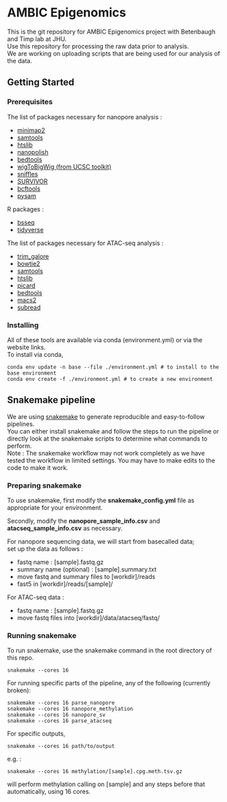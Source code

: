 # AMBIC Epigenomics

This is the git repository for AMBIC Epigenomics project with Betenbaugh and Timp lab at JHU.  
Use this repository for processing the raw data prior to analysis.  
We are working on uploading scripts that are being used for our analysis of the data.

## Getting Started

### Prerequisites

The list of packages necessary for nanopore analysis :
+ [minimap2](https://github.com/lh3/minimap2)
+ [samtools](http://www.htslib.org/download/)
+ [htslib](http://www.htslib.org/)
+ [nanopolish](https://github.com/jts/nanopolish)
+ [bedtools](https://bedtools.readthedocs.io/en/latest/)
+ [wigToBigWig (from UCSC toolkit)](https://genome.ucsc.edu/util.html)
+ [sniffles](https://github.com/fritzsedlazeck/Sniffles)
+ [SURVIVOR](https://github.com/fritzsedlazeck/SURVIVOR)
+ [bcftools](http://www.htslib.org/download/)
+ [pysam](https://pysam.readthedocs.io/en/latest/api.html)  

R packages : 
+ [bsseq](http://bioconductor.org/packages/release/bioc/html/bsseq.html)
+ [tidyverse](https://www.tidyverse.org/)

The list of packages necessary for ATAC-seq analysis :
+ [trim_galore](https://www.bioinformatics.babraham.ac.uk/projects/trim_galore/)
+ [bowtie2](http://bowtie-bio.sourceforge.net/bowtie2/index.shtml)
+ [samtools](http://www.htslib.org/doc/samtools.html)
+ [htslib](http://www.htslib.org/)
+ [picard](https://broadinstitute.github.io/picard/)
+ [bedtools](https://bedtools.readthedocs.io/en/latest/)
+ [macs2](https://github.com/taoliu/MACS)
+ [subread](http://bioinf.wehi.edu.au/subread-package/)

### Installing

All of these tools are available via conda (environment.yml) or via the website links.  
To install via conda, 
```
conda env update -n base --file ./environment.yml # to install to the base environment
conda env create -f ./environment.yml # to create a new environment
```

## Snakemake pipeline

We are using [snakemake](https://snakemake.readthedocs.io/en/stable/) to generate reproducible and easy-to-follow pipelines.  
You can either install snakemake and follow the steps to run the pipeline or directly look at the snakemake scripts to determine what commands to perform.  
Note : The snakemake workflow may not work completely as we have tested the workflow in limited settings. You may have to make edits to the code to make it work.

### Preparing snakemake

To use snakemake, first modify the **snakemake_config.yml** file as appropriate for your environment.

Secondly, modify the **nanopore_sample_info.csv** and **atacseq_sample_info.csv** as necessary.  

For nanopore sequencing data, we will start from basecalled data;  
set up the data as follows :

* fastq name : [sample].fastq.gz 
* summary name (optional) : [sample].summary.txt
* move fastq and summary files to [workdir]/reads
* fast5 in [workdir]/reads/[sample]/

For ATAC-seq data :

* fastq name : [sample].fastq.gz
* move fastq files into [workdir]/data/atacseq/fastq/

### Running snakemake

To run snakemake, use the snakemake command in the root directory of this repo.
```
snakemake --cores 16
```

For running specific parts of the pipeline, any of the following (currently broken): 
```
snakemake --cores 16 parse_nanopore
snakemake --cores 16 nanopore_methylation
snakemake --cores 16 nanopore_sv
snakemake --cores 16 parse_atacseq
```

For specific outputs,
```
snakemake --cores 16 path/to/output
```
e.g. :
```
snakemake --cores 16 methylation/[sample].cpg.meth.tsv.gz
```
will perform methylation calling on [sample] and any steps before that automatically, using 16 cores.